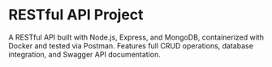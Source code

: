 # RESTful API Project

A RESTful API built with Node.js, Express, and MongoDB, containerized with Docker and tested via Postman. Features full CRUD operations, database integration, and Swagger API documentation.

